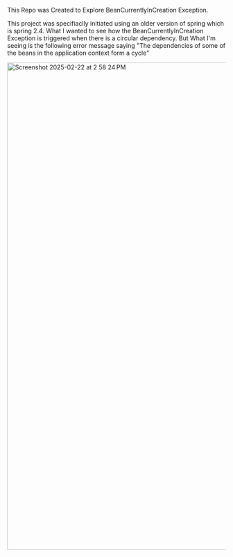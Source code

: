 This Repo was Created to Explore BeanCurrentlyInCreation Exception.

This project was specifiaclly initiated using an older version of spring which is spring 2.4. What I wanted to see how the BeanCurrentlyInCreation Exception is triggered when there is a circular dependency.
But What I'm seeing is the following error message saying "The dependencies of some of the beans in the application context form a cycle"

<img width="1124" alt="Screenshot 2025-02-22 at 2 58 24 PM" src="https://github.com/user-attachments/assets/4817a4a9-83a6-4c86-908f-06c2ea688468" />
